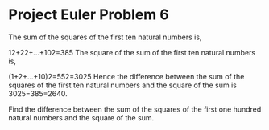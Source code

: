 # Project Euler Problem 6

The sum of the squares of the first ten natural numbers is,

12+22+...+102=385 The square of the sum of the first ten natural numbers is,

(1+2+...+10)2=552=3025 Hence the difference between the sum of the squares of
the first ten natural numbers and the square of the sum is 3025−385=2640.

Find the difference between the sum of the squares of the first one hundred
natural numbers and the square of the sum.
